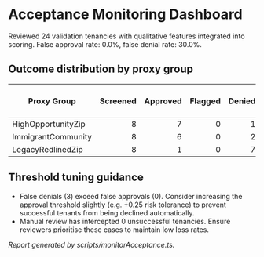 # Acceptance Monitoring Dashboard

Reviewed 24 validation tenancies with qualitative features integrated into scoring. False approval rate: 0.0%, false denial rate: 30.0%.

## Outcome distribution by proxy group

| Proxy Group | Screened | Approved | Flagged | Denied | False Approvals | False Denials | Manual Review Saves |
| --- | ---: | ---: | ---: | ---: | ---: | ---: | ---: |
| HighOpportunityZip | 8 | 7 | 0 | 1 | 0 | 1 | 0 |
| ImmigrantCommunity | 8 | 6 | 0 | 2 | 0 | 0 | 0 |
| LegacyRedlinedZip | 8 | 1 | 0 | 7 | 0 | 2 | 0 |

## Threshold tuning guidance

- False denials (3) exceed false approvals (0). Consider increasing the approval threshold slightly (e.g. +0.25 risk tolerance) to prevent successful tenants from being declined automatically.
- Manual review has intercepted 0 unsuccessful tenancies. Ensure reviewers prioritise these cases to maintain low loss rates.

_Report generated by scripts/monitorAcceptance.ts._
